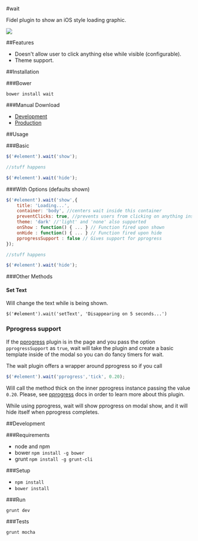 #wait

Fidel plugin to show an iOS style loading graphic.

![](https://raw.github.com/firstandthird/wait/master/design/dark.png)

##Features

- Doesn't allow user to click anything else while visible (configurable).
- Theme support.

##Installation

###Bower

`bower install wait`

###Manual Download

- [Development]()
- [Production]()

##Usage

###Basic

```javascript
$('#element').wait('show');

//stuff happens

$('#element').wait('hide');
```

###With Options (defaults shown)

```javascript
$('#element').wait('show',{
	title: 'Loading...',
	container: 'body', //centers wait inside this container
	preventClicks: true, //prevents users from clicking on anything inside the container,
	theme: 'dark' //'light' and 'none' also supported
	onShow : function() { ... } // Function fired upon shown
	onHide : function() { ... } // Function fired upon hide
	pprogressSupport : false // Gives support for pprogress
});

//stuff happens

$('#element').wait('hide');
```

###Other Methods

#### Set Text

Will change the text while is being shown.

`$('#element').wait('setText', 'Disappearing on 5 seconds...')`

### Pprogress support

If the [pprogress](https://github.com/firstandthird/pprogress) plugin is in the page and you pass the option `pprogressSupport` as `true`, wait will take the plugin and create a basic template inside of the modal so you can do fancy timers for wait.

The wait plugin offers a wrapper around pprogress so if you call

```javascript
$('#element').wait('pprogress','tick', 0.20);
```

Will call the method thick on the inner pprogress instance passing the value `0.20`. Please, see [pprogress](https://github.com/firstandthird/pprogress) docs in order to learn more about this plugin.

While using pprogress, wait will show pprogress on modal show, and it will hide itself when pprogress completes.

##Development

###Requirements

- node and npm
- bower `npm install -g bower`
- grunt `npm install -g grunt-cli`

###Setup

- `npm install`
- `bower install`

###Run

`grunt dev`

###Tests

`grunt mocha`
